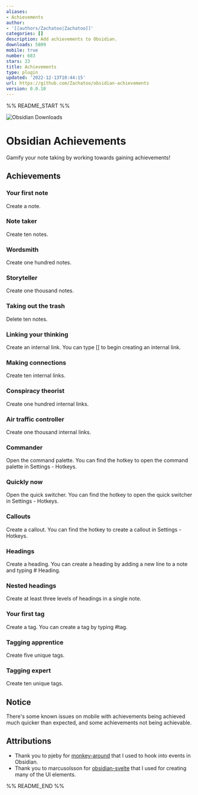 ```yaml
---
aliases:
- Achievements
author:
- '[[authors/Zachatoo|Zachatoo]]'
categories: []
description: Add achievements to Obsidian.
downloads: 5809
mobile: true
number: 683
stars: 23
title: Achievements
type: plugin
updated: '2022-12-13T10:44:15'
url: https://github.com/Zachatoo/obsidian-achievements
version: 0.0.10
---
```


%% README_START %%

![Obsidian Downloads](https://img.shields.io/badge/dynamic/json?logo=obsidian&color=%23483699&label=downloads&query=%24%5B%22obsidian-achievements%22%5D.downloads&url=https%3A%2F%2Fraw.githubusercontent.com%2Fobsidianmd%2Fobsidian-releases%2Fmaster%2Fcommunity-plugin-stats.json)

# Obsidian Achievements

Gamify your note taking by working towards gaining achievements!

## Achievements

### Your first note

Create a note.

### Note taker

Create ten notes.

### Wordsmith

Create one hundred notes.

### Storyteller

Create one thousand notes.

### Taking out the trash

Delete ten notes.

### Linking your thinking

Create an internal link. You can type [[ to begin creating an internal link.

### Making connections

Create ten internal links.

### Conspiracy theorist

Create one hundred internal links.

### Air traffic controller

Create one thousand internal links.

### Commander

Open the command palette. You can find the hotkey to open the command palette in Settings - Hotkeys.

### Quickly now

Open the quick switcher. You can find the hotkey to open the quick switcher in Settings - Hotkeys.

### Callouts

Create a callout. You can find the hotkey to create a callout in Settings - Hotkeys.

### Headings

Create a heading. You can create a heading by adding a new line to a note and typing # Heading.

### Nested headings

Create at least three levels of headings in a single note.

### Your first tag

Create a tag. You can create a tag by typing #tag.

### Tagging apprentice

Create five unique tags.

### Tagging expert

Create ten unique tags.

## Notice

There's some known issues on mobile with achievements being achieved much quicker than expected, and some achievements not being achievable.

## Attributions

-   Thank you to pjeby for [monkey-around](https://github.com/pjeby/monkey-around) that I used to hook into events in Obsidian.
-   Thank you to marcusolsson for [obsidian-svelte](https://github.com/marcusolsson/obsidian-svelte) that I used for creating many of the UI elements.


%% README_END %%